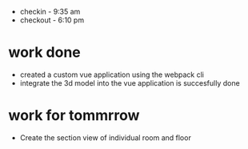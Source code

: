 * checkin  -  9:35 am
* checkout -  6:10 pm

# work done 
* created a custom vue application using the webpack cli
* integrate the 3d model into the vue application is succesfully done

# work for tommrrow
* Create the section view of individual room and floor 

